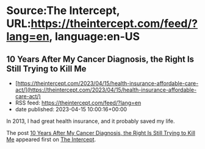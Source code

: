 # Source:The Intercept, URL:https://theintercept.com/feed/?lang=en, language:en-US

## 10 Years After My Cancer Diagnosis, the Right Is Still Trying to Kill Me
 - [https://theintercept.com/2023/04/15/health-insurance-affordable-care-act/](https://theintercept.com/2023/04/15/health-insurance-affordable-care-act/)
 - RSS feed: https://theintercept.com/feed/?lang=en
 - date published: 2023-04-15 10:00:16+00:00

<p>In 2013, I had great health insurance, and it probably saved my life.</p>
<p>The post <a href="https://theintercept.com/2023/04/15/health-insurance-affordable-care-act/" rel="nofollow">10 Years After My Cancer Diagnosis, the Right Is Still Trying to Kill Me</a> appeared first on <a href="https://theintercept.com" rel="nofollow">The Intercept</a>.</p>

